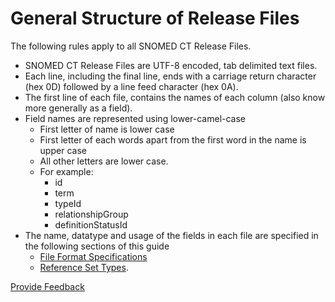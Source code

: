 # General Structure of Release Files

The following rules apply to all SNOMED CT Release Files.

* SNOMED CT Release Files are UTF-8 encoded, tab delimited text files.
* Each line, including the final line, ends with a carriage return character (hex 0D) followed by a line feed character (hex 0A).
* The first line of each file, contains the names of each column (also know more generally as a field).
* Field names are represented using lower-camel-case
  * First letter of name is lower case
  * First letter of each words apart from the first word in the name is upper case
  * All other letters are lower case.
  * For example:
    * id
    * term
    * typeId
    * relationshipGroup
    * definitionStatusId
* The name, datatype and usage of the fields in each file are specified in the following sections of this guide
  * [File Format Specifications](<../../4 component-release-files-specification/4.2 file-format-specifications/>)
  * [Reference Set Types](<../../5 reference-set-release-files-specification/5.2 reference-set-types/>).






<a href="https://docs.google.com/forms/d/e/1FAIpQLScTmbZIf0UEQwYDkY27EEWBkaiYkHSbR0_9DmFrMLXoQLyL7Q/viewform?usp=pp_url&entry.1767247133=Release+File+Specification&entry.670899847=General%20Structure%20of%20Release%20Files" class="button primary">Provide Feedback</a>
